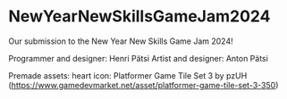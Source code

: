 # NewYearNewSkillsGameJam2024

Our submission to the New Year New Skills Game Jam 2024!

Programmer and designer: Henri Pätsi
Artist and designer: Anton Pätsi
 
Premade assets:
	heart icon: Platformer Game Tile Set 3 by pzUH (https://www.gamedevmarket.net/asset/platformer-game-tile-set-3-350)



